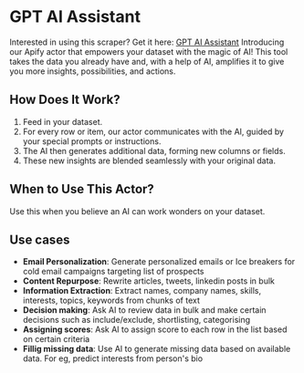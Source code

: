 # GPT AI Assistant
Interested in using this scraper? Get it here: [GPT AI Assistant](https://apify.com/curious_coder/ai-assistant)
Introducing our Apify actor that empowers your dataset with the magic of AI! This tool takes the data you already have and, with a help of AI, amplifies it to give you more insights, possibilities, and actions.

## How Does It Work?
1. Feed in your dataset.
2. For every row or item, our actor communicates with the AI, guided by your special prompts or instructions.
3. The AI then generates additional data, forming new columns or fields.
4. These new insights are blended seamlessly with your original data.

## When to Use This Actor?
Use this when you believe an AI can work wonders on your dataset.

## Use cases
- **Email Personalization**: Generate personalized emails or Ice breakers for cold email campaigns targeting list of prospects 
- **Content Repurpose**: Rewrite articles, tweets, linkedin posts in bulk
- **Information Extraction**: Extract names, company names, skills, interests, topics, keywords from chunks of text
- **Decision making**: Ask AI to review data in bulk and make certain decisions such as include/exclude, shortlisting, categorising
- **Assigning scores**: Ask AI to assign score to each row in the list based on certain criteria
- **Fillig missing data**: Use AI to generate missing data based on available data. For eg, predict interests from person's bio

